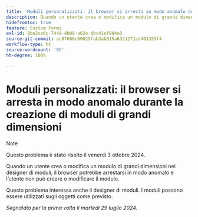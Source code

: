 ```yaml
---
title: 'Moduli personalizzati: il browser si arresta in modo anomalo durante la creazione di moduli di grandi dimensioni'
description: Quando un utente crea o modifica un modulo di grandi dimensioni nel designer di moduli, il browser potrebbe arrestarsi in modo anomalo e l’utente non può creare o modificare il modulo.
hidefromtoc: true
feature: Custom Forms
exl-id: 8be2ce6c-7440-4b08-a62e-dbc41ef8d4a3
source-git-commit: ac07686c60025fab3ab815a6321271cd401355f4
workflow-type: ht
source-wordcount: '95'
ht-degree: 100%

---
```


# Moduli personalizzati: il browser si arresta in modo anomalo durante la creazione di moduli di grandi dimensioni

>[!NOTE]
>
>Questo problema è stato risolto il venerdì 3 ottobre 2024.

Quando un utente crea o modifica un modulo di grandi dimensioni nel designer di moduli, il browser potrebbe arrestarsi in modo anomalo e l’utente non può creare o modificare il modulo.

Questo problema interessa anche il designer di moduli. I moduli possono essere utilizzati sugli oggetti come previsto.

_Segnalato per la prima volta il martedì 29 luglio 2024._
